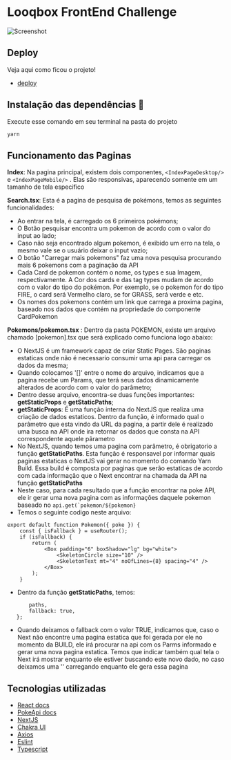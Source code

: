 # Looqbox FrontEnd Challenge
![Screenshot](https://user-images.githubusercontent.com/51219408/116856384-74bd2700-abd1-11eb-9769-ac856fbd35f3.png)

## Deploy
Veja aqui como ficou o projeto! 
- [deploy](https://loqboxtest.vercel.app/)

## Instalação das dependências :wrench:
<p>Execute esse comando em seu terminal na pasta do projeto</p>

```sh
yarn 
```

## Funcionamento das Paginas
**Index**: Na pagina principal, existem dois componentes, ```<IndexPageDesktop/> ``` e ```<IndexPageMobile/>``` . Elas são responsivas, aparecendo somente em um tamanho de tela especifico

**Search.tsx**: Esta é a pagina de pesquisa de pokémons, temos as seguintes funcionalidades:
- Ao entrar na tela, é carregado os 6 primeiros pokémons;
- O Botão pesquisar encontra um pokemon de acordo com o valor do input ao lado;
- Caso não seja encontrado algum pokemon, é exibido um erro na tela, o mesmo vale se o usuário deixar o input vazio;
- O botão "Carregar mais pokemons" faz uma nova pesquisa procurando mais 6 pokemons com a paginação da API
- Cada Card de pokemon contém o nome, os types e sua Imagem, respectivamente. A Cor dos cards e das tag types mudam de acordo com o valor do tipo do pokémon. Por exemplo, se o pokemon for do tipo FIRE, o card será Vermelho claro, se for GRASS, será verde e etc.
- Os nomes dos pokemons contém um link que carrega a proxima pagina, baseado nos dados que contém na propriedade do componente CardPokemon

**Pokemons/pokemon.tsx** : Dentro da pasta POKEMON, existe um arquivo chamado [pokemon].tsx que será explicado como funciona logo abaixo:
- O NextJS é um framework capaz de criar Static Pages. São paginas estaticas onde não é necessario consumir uma api para carregar os dados da mesma;
- Quando colocamos '[]' entre o nome do arquivo, indicamos que a pagina recebe um Params, que terá seus dados dinamicamente alterados de acordo com o valor do parâmetro;
- Dentro desse arquivo, encontra-se duas funções importantes: **getStaticProps** e **getStaticPaths**;
- **getStaticProps**: É uma função interna do  NextJS que realiza uma criação de dados estaticos. Dentro da função, é informado qual o parâmetro que esta vindo da URL da pagina, a partir dele é realizado uma busca na API onde ira retornar os dados que consta na API correspondente aquele pârametro
- No NextJS, quando temos uma pagina com parâmetro, é obrigatorio a função **getStaticPaths**. Esta função é responsavel por informar quais paginas estaticas o NextJS vai gerar no momento do comando Yarn Build. Essa build é composta por paginas que serão estaticas de acordo com cada informação que o Next encontrar na chamada da API na função **getStaticPaths**
- Neste caso, para cada resultado que a função encontrar na poke API, ele ir gerar uma nova pagina com as informações daquele pokemon baseado no  ```api.get(`pokemon/${pokemon}```
- Temos o seguinte codigo neste arquivo:
```
export default function Pokemon({ poke }) {
    const { isFallback } = useRouter();
    if (isFallback) {
        return (
            <Box padding="6" boxShadow="lg" bg="white">
                <SkeletonCircle size="10" />
                <SkeletonText mt="4" noOfLines={8} spacing="4" />
            </Box>
        );
    }
 ``` 
 - Dentro da função **getStaticPaths**, temos:
 ``` return {
        paths,
        fallback: true,
    };
  ``` 
 - Quando deixamos o fallback com o valor TRUE, indicamos que, caso o Next não encontre uma pagina estatica que foi gerada por ele no momento da BUILD, ele irá procurar na api com os Parms informado e gerar uma nova pagina estatica. Temos que indicar também qual tela o Next irá mostrar enquanto ele estiver buscando este novo dado, no caso deixamos uma '<Box>' carregando enquanto ele gera essa pagina

## Tecnologias utilizadas
- [React docs](https://reactjs.org/docs/getting-started.html)
- [PokeApi docs](https://pokeapi.co/docs/v2.html)
- [NextJS](https://nextjs.org/)
- [Chakra UI](https://chakra-ui.com/)
- [Axios](https://www.google.com/url?sa=t&source=web&rct=j&url=https://github.com/axios/axios&ved=2ahUKEwiTl6_WxK3wAhXhLLkGHUNlBgIQFjAHegQIDBAC&usg=AOvVaw266wVW3XPRY46nOw2ULXdh)
- [Eslint](https://eslint.org/)
- [Typescript](https://www.typescriptlang.org/)
